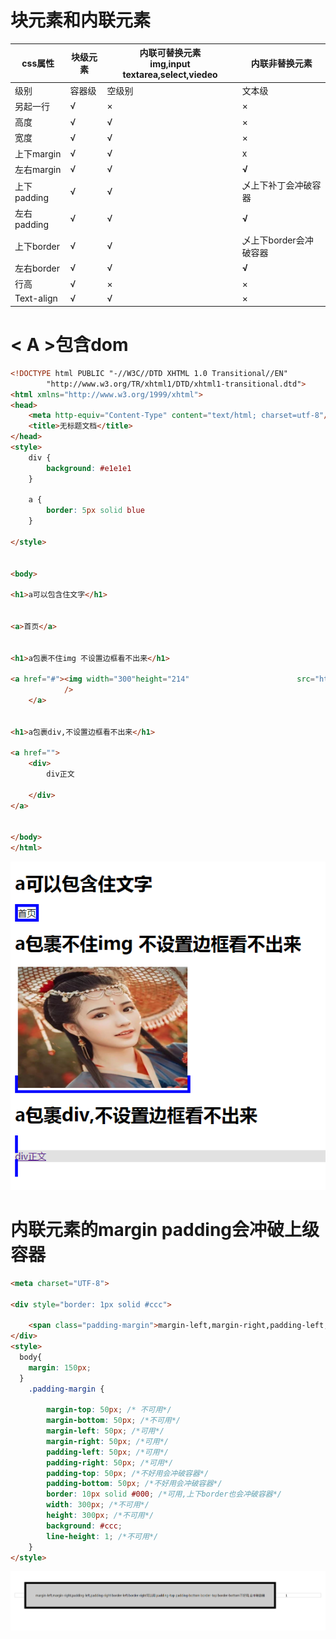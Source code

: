 # 块元素和内联元素
css属性|块级元素	| 内联可替换元素 <br />img,input textarea,select,viedeo |内联非替换元素	
   ---|---                    |---                                                                     |---                     
级别 | 容器级 |空级别	| 文本级                                           
另起一行| √  |×	|×                 
高度| √ |√	|×
宽度| √ |√	|×
上下margin| √ |	√|x
左右margin | √ | √ |**√**
上下padding| √ |√	| 乄上下补丁会冲破容器 
左右padding| √ |√ |**√**
上下border| √ |√	| 乄上下border会冲破容器 
左右border| √ |√ |**√**
行高| √ |×|×
Text-align| √ |√|×

# < A >包含dom

```html
<!DOCTYPE html PUBLIC "-//W3C//DTD XHTML 1.0 Transitional//EN"
        "http://www.w3.org/TR/xhtml1/DTD/xhtml1-transitional.dtd">
<html xmlns="http://www.w3.org/1999/xhtml">
<head>
    <meta http-equiv="Content-Type" content="text/html; charset=utf-8"/>
    <title>无标题文档</title>
</head>
<style>
    div {
        background: #e1e1e1
    }

    a {
        border: 5px solid blue
    }

</style>


<body>

<h1>a可以包含住文字</h1>


<a>首页</a>


<h1>a包裹不住img 不设置边框看不出来</h1>

<a href="#"><img width="300"height="214"                        src="http://img.hb.aicdn.com/ee9c62e8caf1b7907072b90b8058b87b2b92b237102ea-4LB0wq_sq320"
            />
    </a>


<h1>a包裹div,不设置边框看不出来</h1>

<a href="">
    <div>
        div正文

    </div>
</a>


</body>
</html>


```

![1566475433730](img/1566475433730.png)

# 内联元素的margin padding会冲破上级容器

```html
<meta charset="UTF-8">

<div style="border: 1px solid #ccc">

    <span class="padding-margin">margin-left,margin-right,padding-left,padding-right border-left,border-right可以用 padding-top padding-bottom border-top border-bottom不好用,会冲破容器</span>1
</div>
<style>
  body{
    margin: 150px;
  }
    .padding-margin {

        margin-top: 50px; /* 不可用*/
        margin-bottom: 50px; /*不可用*/
        margin-left: 50px; /*可用*/
        margin-right: 50px; /*可用*/
        padding-left: 50px; /*可用*/
        padding-right: 50px; /*可用*/
        padding-top: 50px; /*不好用会冲破容器*/
        padding-bottom: 50px; /*不好用会冲破容器*/
        border: 10px solid #000; /*可用,上下border也会冲破容器*/
        width: 300px; /*不可用*/
        height: 300px; /*不可用*/
        background: #ccc;
        line-height: 1; /*不可用*/
    }
</style>

```

![1566475610408](img/1566475610408.png)